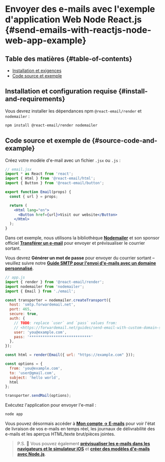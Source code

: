 # Envoyer des e-mails avec l'exemple d'application Web Node React.js {#send-emails-with-reactjs-node-web-app-example}

## Table des matières {#table-of-contents}

* [Installation et exigences](#install-and-requirements)
* [Code source et exemple](#source-code-and-example)

## Installation et configuration requise {#install-and-requirements}

Vous devrez installer les dépendances npm `@react-email/render` et `nodemailer` :

```sh
npm install @react-email/render nodemailer
```

## Code source et exemple de {#source-code-and-example}

Créez votre modèle d'e-mail avec un fichier `.jsx` ou `.js` :

```jsx
// email.jsx
import * as React from 'react';
import { Html } from '@react-email/html';
import { Button } from '@react-email/button';

export function Email(props) {
  const { url } = props;

  return (
    <Html lang="en">
      <Button href={url}>Visit our website</Button>
    </Html>
  );
}
```

Dans cet exemple, nous utilisons la bibliothèque **[Nodemailer](https://github.com/nodemailer/nodemailer)** et son sponsor officiel **[Transférer un e-mail](https://forwardemail.net)** pour envoyer et prévisualiser le courrier sortant.

Vous devrez <strong class="text-success"><i class="fa fa-key"></i> Générer un mot de passe</strong> pour envoyer du courrier sortant – veuillez suivre notre **[Guide SMTP pour l'envoi d'e-mails avec un domaine personnalisé](/guides/send-email-with-custom-domain-smtp)**.

<!-- https://github.com/nodemailer/nodemailer-web/pull/22 -->

```js
// app.js
import { render } from '@react-email/render';
import nodemailer from 'nodemailer';
import { Email } from './email';

const transporter = nodemailer.createTransport({
  host: 'smtp.forwardemail.net',
  port: 465,
  secure: true,
  auth: {
    // TODO: replace `user` and `pass` values from:
    // <https://forwardemail.net/guides/send-email-with-custom-domain-smtp>
    user: 'you@example.com',
    pass: '****************************'
  },
});

const html = render(Email({ url: "https://example.com" }));

const options = {
  from: 'you@example.com',
  to: 'user@gmail.com',
  subject: 'hello world',
  html
};

transporter.sendMail(options);
```

Exécutez l'application pour envoyer l'e-mail :

```sh
node app
```

Vous pouvez désormais accéder à **[Mon compte → E-mails](/my-account/emails)** pour voir l'état de livraison de vos e-mails en temps réel, les journaux de délivrabilité des e-mails et les aperçus HTML/texte brut/pièces jointes.

> P.S. :tada: Vous pouvez également **[prévisualiser les e-mails dans les navigateurs et le simulateur iOS](/docs/test-preview-email-rendering-browsers-ios-simulator)** et **[créer des modèles d'e-mails avec Node.js](/docs/send-emails-with-node-js-javascript)**.